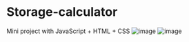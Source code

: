 # Storage-calculator
Mini project with JavaScript + HTML + CSS
![image](https://user-images.githubusercontent.com/85903361/220479949-8b15d224-45f4-4d35-acaa-ed2a43166ec3.png)
![image](https://user-images.githubusercontent.com/85903361/220479961-5eb15757-a231-4d1c-a1d2-5a7891a52d30.png)
